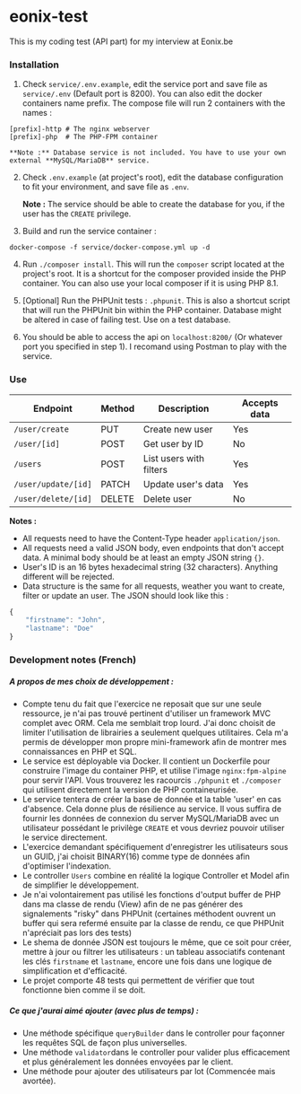 # eonix-test

This is my coding test (API part) for my interview at Eonix.be

### Installation

1. Check `service/.env.example`, edit the service port and save file as `service/.env` (Default port is 8200). You can also edit the docker containers name prefix. The compose file will run 2 containers with the names :
```
[prefix]-http # The nginx webserver
[prefix]-php  # The PHP-FPM container
```
    **Note :** Database service is not included. You have to use your own external **MySQL/MariaDB** service.

2. Check `.env.example` (at project's root), edit the database configuration to fit your environment, and save file as `.env`.

    **Note :** The service should be able to create the database for you, if the user has the `CREATE` privilege.

3. Build and run the service container :

```
docker-compose -f service/docker-compose.yml up -d
```

4. Run `./composer install`. This will run the `composer` script located at the project's root. It is a shortcut for the composer provided inside the PHP container. You can also use your local composer if it is using PHP 8.1.

5. [Optional] Run the PHPUnit tests : `.phpunit`. This is also a shortcut script that will run the PHPUnit bin within the PHP container. Database might be altered in case of failing test. Use on a test database.

6. You should be able to access the api on `localhost:8200/` (Or whatever port you specified in step 1). I recomand using Postman to play with the service.

### Use

| Endpoint | Method | Description | Accepts data |
| --- | --- | --- | --- |
| `/user/create` | PUT | Create new user | Yes |
| `/user/[id]` | POST | Get user by ID | No |
| `/users` | POST | List users with filters | Yes |
| `/user/update/[id]` | PATCH | Update user's data | Yes |
| `/user/delete/[id]` | DELETE | Delete user | No |

**Notes :**
- All requests need to have the Content-Type header `application/json`.
- All requests need a valid JSON body, even endpoints that don't accept data. A minimal body should be at least an empty JSON string `{}`.
- User's ID is an 16 bytes hexadecimal string (32 characters). Anything different will be rejected.
- Data structure is the same for all requests, weather you want to create, filter or update an user. The JSON should look like this :
``` js
{
    "firstname": "John",
    "lastname": "Doe"
}
```

### Development notes (French)

##### A propos de mes choix de développement :

- Compte tenu du fait que l'exercice ne reposait que sur une seule ressource, je n'ai pas trouvé pertinent d'utiliser un framework MVC complet avec ORM. Cela me semblait trop lourd. J'ai donc choisit de limiter l'utilisation de librairies a seulement quelques utilitaires. Cela m'a permis de développer mon propre mini-framework afin de montrer mes connaissances en PHP et SQL.
- Le service est déployable via Docker. Il contient un Dockerfile pour construire l'image du container PHP, et utilise l'image `nginx:fpm-alpine` pour servir l'API. Vous trouverez les racourcis `./phpunit` et `./composer` qui utilisent directement la version de PHP containeurisée.
- Le service tentera de créer la base de donnée et la table 'user' en cas d'absence. Cela donne plus de résilience au service. Il vous suffira de fournir les données de connexion du server MySQL/MariaDB avec un utilisateur possédant le privilège `CREATE` et vous devriez pouvoir utiliser le service directement.
- L'exercice demandant spécifiquement d'enregistrer les utilisateurs sous un GUID, j'ai choisit BINARY(16) comme type de données afin d'optimiser l'indexation.
- Le controller `Users` combine en réalité la logique Controller et Model afin de simplifier le développement.
- Je n'ai volontairement pas utilisé les fonctions d'output buffer de PHP dans ma classe de rendu (View) afin de ne pas générer des signalements "risky" dans PHPUnit (certaines méthodent ouvrent un buffer qui sera refermé ensuite par la classe de rendu, ce que PHPUnit n'apréciait pas lors des tests)
- Le shema de donnée JSON est toujours le même, que ce soit pour créer, mettre à jour ou filtrer les utilisateurs : un tableau associatifs contenant les clés `firstname` et `lastname`, encore une fois dans une logique de simplification et d'efficacité.
- Le projet comporte 48 tests qui permettent de vérifier que tout fonctionne bien comme il se doit.

##### Ce que j'aurai aimé ajouter (avec plus de temps) :

- Une méthode spécifique `queryBuilder` dans le controller pour façonner les requêtes SQL de façon plus universelles.
- Une méthode `validator`dans le controller pour valider plus efficacement et plus généralement les données envoyées par le client.
- Une méthode pour ajouter des utilisateurs par lot (Commencée mais avortée).